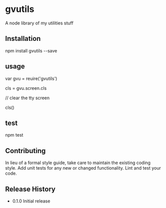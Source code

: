 gvutils
=======

A node library of my utilities stuff

## Installation

  npm install gvutils --save

## usage

  var gvu = reuire('gvutils')

  cls = gvu.screen.cls

  // clear the tty screen

  cls()

## test

  npm test

## Contributing

  In lieu of a formal style guide, take care to maintain the existing coding style.
  Add unit tests for any new or changed functionality. Lint and test your code.

## Release History

  * 0.1.0 Initial release
